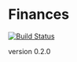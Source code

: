 Finances
========

[![Build Status](https://drone.io/github.com/Afonasev/Finances/status.png)](https://drone.io/github.com/Afonasev/Finances/latest)

version 0.2.0
